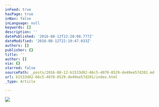```yaml
---
inFeed: true
hasPage: true
inNav: false
inLanguage: null
keywords: []
description: ''
datePublished: '2016-08-12T22:20:08.777Z'
dateModified: '2016-08-12T22:19:47.033Z'
authors: []
publisher: {}
title: ''
author: []
via: {}
starred: false
sourcePath: _posts/2016-08-12-b1533d82-66c5-4070-8529-de49ee57d201.md
url: b1533d82-66c5-4070-8529-de49ee57d201/index.html
_type: Article

---
```

![](https://the-grid-user-content.s3-us-west-2.amazonaws.com/466bc2bc-fb1c-4cdf-9673-1ec19d53c73a.jpg)